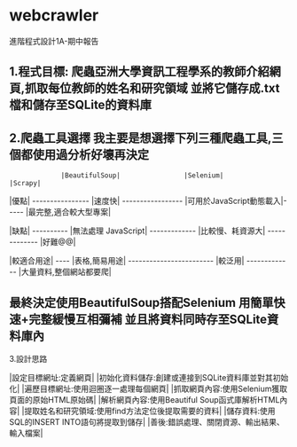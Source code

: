 # webcrawler
進階程式設計1A-期中報告

1.程式目標:
爬蟲亞洲大學資訊工程學系的教師介紹網頁,抓取每位教師的姓名和研究領域
並將它儲存成.txt檔和儲存至SQLite的資料庫
---------------
2.爬蟲工具選擇
我主要是想選擇下列三種爬蟲工具,三個都使用過分析好壞再決定
---------------

                 |BeautifulSoup|                |Selenium|               |Scrapy|
|優點|    ----------------       |速度快|       -----------------     |可用於JavaScript動態載入|----- |最完整,適合較大型專案|

|缺點|   ----------    |無法處理 JavaScript|        -------------     |比較慢、耗資源大|         -------------        |好難@@|
 
|較適合用途|       ----  |表格,簡易用途|        ------------------------              |較泛用|                -------------     |大量資料,整個網站都要爬|

最終決定使用BeautifulSoup搭配Selenium 用簡單快速+完整緩慢互相彌補
並且將資料同時存至SQLite資料庫內
---

3.設計思路

|設定目標網址:定義網頁|
|初始化資料儲存:創建或連接到SQLite資料庫並對其初始化|
|遍歷目標網址:使用迴圈逐一處理每個網頁|
|抓取網頁內容:使用Selenium獲取頁面的原始HTML原始碼|
|解析網頁內容:使用Beautiful Soup函式庫解析HTML內容|
|提取姓名和研究領域:使用find方法定位後提取需要的資料|
|儲存資料:使用SQL的INSERT INTO語句將提取到儲存|
|善後:錯誤處理、關閉資源、輸出結果、輸入檔案|

